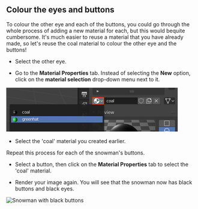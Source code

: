 ## Colour the eyes and buttons

To colour the other eye and each of the buttons, you could go through the whole process of adding a new material for each, but this would bequite cumbersome. It's much easier to reuse a material that you have already made, so let's reuse the coal material to colour the other eye and the buttons!

+ Select the other eye.

+ Go to the **Material Properties** tab. Instead of selecting the **New** option, click on the **material selection** drop-down menu next to it.

![Reselect the material](images/blender-sphere-material-reselect.png)

+ Select the 'coal' material you created earlier.

Repeat this process for each of the snowman's buttons.

+ Select a button, then click on the **Material Properties** tab to select the 'coal' material.

+ Render your image again. You will see that the snowman now has black buttons and black eyes.

![Snowman with black buttons](images/blender-snowman-black-buttons.png)
